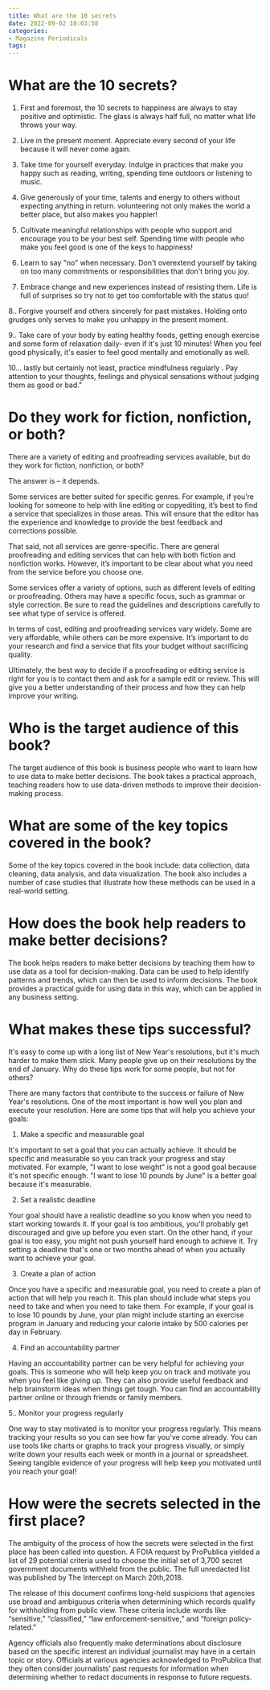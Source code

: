 ```yaml
---
title: What are the 10 secrets
date: 2022-09-02 18:03:58
categories:
- Magazine Periodicals
tags:
---
```



#  What are the 10 secrets?

1. First and foremost, the 10 secrets to happiness are always to stay positive and optimistic. The glass is always half full, no matter what life throws your way.

2. Live in the present moment. Appreciate every second of your life because it will never come again.

3. Take time for yourself everyday. Indulge in practices that make you happy such as reading, writing, spending time outdoors or listening to music.

4. Give generously of your time, talents and energy to others without expecting anything in return. volunteering not only makes the world a better place, but also makes you happier!

5. Cultivate meaningful relationships with people who support and encourage you to be your best self. Spending time with people who make you feel good is one of the keys to happiness!

6. Learn to say "no" when necessary. Don't overextend yourself by taking on too many commitments or responsibilities that don't bring you joy.

7. Embrace change and new experiences instead of resisting them. Life is full of surprises so try not to get too comfortable with the status quo!

8.. Forgive yourself and others sincerely for past mistakes. Holding onto grudges only serves to make you unhappy in the present moment.

9.. Take care of your body by eating healthy foods, getting enough exercise and some form of relaxation daily- even if it's just 10 minutes! When you feel good physically, it's easier to feel good mentally and emotionally as well.

10... lastly but certainly not least, practice mindfulness regularly . Pay attention to your thoughts, feelings and physical sensations without judging them as good or bad."

#  Do they work for fiction, nonfiction, or both?

There are a variety of editing and proofreading services available, but do they work for fiction, nonfiction, or both?

The answer is – it depends.

Some services are better suited for specific genres. For example, if you’re looking for someone to help with line editing or copyediting, it’s best to find a service that specializes in those areas. This will ensure that the editor has the experience and knowledge to provide the best feedback and corrections possible.

That said, not all services are genre-specific. There are general proofreading and editing services that can help with both fiction and nonfiction works. However, it’s important to be clear about what you need from the service before you choose one.

Some services offer a variety of options, such as different levels of editing or proofreading. Others may have a specific focus, such as grammar or style correction. Be sure to read the guidelines and descriptions carefully to see what type of service is offered.

In terms of cost, editing and proofreading services vary widely. Some are very affordable, while others can be more expensive. It’s important to do your research and find a service that fits your budget without sacrificing quality.

Ultimately, the best way to decide if a proofreading or editing service is right for you is to contact them and ask for a sample edit or review. This will give you a better understanding of their process and how they can help improve your writing.

#  Who is the target audience of this book?

The target audience of this book is business people who want to learn how to use data to make better decisions. The book takes a practical approach, teaching readers how to use data-driven methods to improve their decision-making process.



# What are some of the key topics covered in the book?

Some of the key topics covered in the book include: data collection, data cleaning, data analysis, and data visualization. The book also includes a number of case studies that illustrate how these methods can be used in a real-world setting.



# How does the book help readers to make better decisions?

The book helps readers to make better decisions by teaching them how to use data as a tool for decision-making. Data can be used to help identify patterns and trends, which can then be used to inform decisions. The book provides a practical guide for using data in this way, which can be applied in any business setting.

#  What makes these tips successful?

It's easy to come up with a long list of New Year's resolutions, but it's much harder to make them stick. Many people give up on their resolutions by the end of January. Why do these tips work for some people, but not for others?

There are many factors that contribute to the success or failure of New Year's resolutions. One of the most important is how well you plan and execute your resolution. Here are some tips that will help you achieve your goals:

1. Make a specific and measurable goal

It's important to set a goal that you can actually achieve. It should be specific and measurable so you can track your progress and stay motivated. For example, "I want to lose weight" is not a good goal because it's not specific enough. "I want to lose 10 pounds by June" is a better goal because it's measurable.

2. Set a realistic deadline

Your goal should have a realistic deadline so you know when you need to start working towards it. If your goal is too ambitious, you'll probably get discouraged and give up before you even start. On the other hand, if your goal is too easy, you might not push yourself hard enough to achieve it. Try setting a deadline that's one or two months ahead of when you actually want to achieve your goal.

3. Create a plan of action


Once you have a specific and measurable goal, you need to create a plan of action that will help you reach it. This plan should include what steps you need to take and when you need to take them. For example, if your goal is to lose 10 pounds by June, your plan might include starting an exercise program in January and reducing your calorie intake by 500 calories per day in February.

4. Find an accountability partner

Having an accountability partner can be very helpful for achieving your goals. This is someone who will help keep you on track and motivate you when you feel like giving up. They can also provide useful feedback and help brainstorm ideas when things get tough. You can find an accountability partner online or through friends or family members.

5.. Monitor your progress regularly

One way to stay motivated is to monitor your progress regularly. This means tracking your results so you can see how far you've come already. You can use tools like charts or graphs to track your progress visually, or simply write down your results each week or month in a journal or spreadsheet. Seeing tangible evidence of your progress will help keep you motivated until you reach your goal!

#  How were the secrets selected in the first place?

The ambiguity of the process of how the secrets were selected in the first place has been called into question. A FOIA request by ProPublica yielded a list of 29 potential criteria used to choose the initial set of 3,700 secret government documents withheld from the public. The full unredacted list was published by The Intercept on March 20th,2018.

The release of this document confirms long-held suspicions that agencies use broad and ambiguous criteria when determining which records qualify for withholding from public view. These criteria include words like “sensitive,” “classified,” “law enforcement-sensitive,” and “foreign policy-related.”

Agency officials also frequently make determinations about disclosure based on the specific interest an individual journalist may have in a certain topic or story. Officials at various agencies acknowledged to ProPublica that they often consider journalists’ past requests for information when determining whether to redact documents in response to future requests.